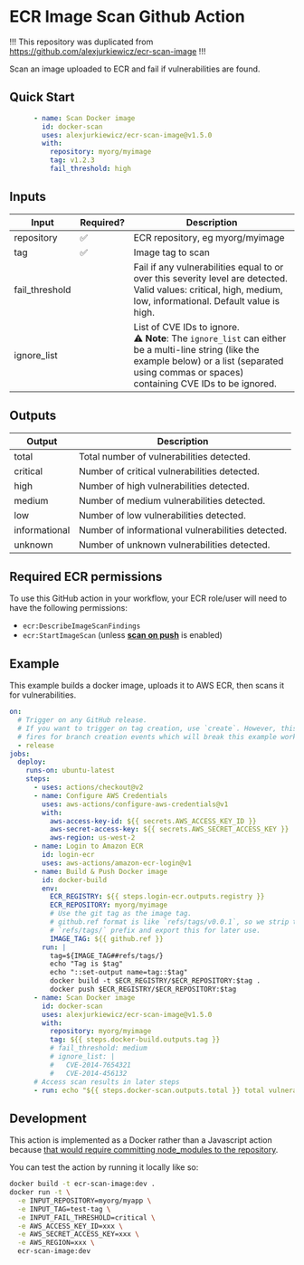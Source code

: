 # ECR Image Scan Github Action

!!! This repository was duplicated from https://github.com/alexjurkiewicz/ecr-scan-image !!!

Scan an image uploaded to ECR and fail if vulnerabilities are found.

## Quick Start

```yaml
      - name: Scan Docker image
        id: docker-scan
        uses: alexjurkiewicz/ecr-scan-image@v1.5.0
        with:
          repository: myorg/myimage
          tag: v1.2.3
          fail_threshold: high
```

## Inputs

| Input  | Required? | Description |
| ------ | --------- | ----------- |
| repository | :white_check_mark:  | ECR repository, eg myorg/myimage |
| tag    | :white_check_mark: | Image tag to scan |
| fail_threshold | | Fail if any vulnerabilities equal to or over this severity level are detected. Valid values: critical, high, medium, low, informational. Default value is high. |
| ignore_list | | List of CVE IDs to ignore.<br/>:warning: **Note**: The `ignore_list` can either be a multi-line string (like the example below) or a list (separated using commas or spaces) containing CVE IDs to be ignored. |

## Outputs

| Output | Description |
| ------ | ----------- |
| total | Total number of vulnerabilities detected. |
| critical | Number of critical vulnerabilities detected. |
| high | Number of high vulnerabilities detected. |
| medium | Number of medium vulnerabilities detected. |
| low | Number of low vulnerabilities detected. |
| informational | Number of informational vulnerabilities detected. |
| unknown | Number of unknown vulnerabilities detected. |

## Required ECR permissions

To use this GitHub action in your workflow, your ECR role/user will need to have the following permissions:
- `ecr:DescribeImageScanFindings`
- `ecr:StartImageScan` (unless [**scan on push**](https://docs.aws.amazon.com/AmazonECR/latest/userguide/image-scanning.html#scanning-repository) is enabled)

## Example

This example builds a docker image, uploads it to AWS ECR, then scans it for vulnerabilities.

```yaml
on:
  # Trigger on any GitHub release.
  # If you want to trigger on tag creation, use `create`. However, this also
  # fires for branch creation events which will break this example workflow.
  - release
jobs:
  deploy:
    runs-on: ubuntu-latest
    steps:
      - uses: actions/checkout@v2
      - name: Configure AWS Credentials
        uses: aws-actions/configure-aws-credentials@v1
        with:
          aws-access-key-id: ${{ secrets.AWS_ACCESS_KEY_ID }}
          aws-secret-access-key: ${{ secrets.AWS_SECRET_ACCESS_KEY }}
          aws-region: us-west-2
      - name: Login to Amazon ECR
        id: login-ecr
        uses: aws-actions/amazon-ecr-login@v1
      - name: Build & Push Docker image
        id: docker-build
        env:
          ECR_REGISTRY: ${{ steps.login-ecr.outputs.registry }}
          ECR_REPOSITORY: myorg/myimage
          # Use the git tag as the image tag.
          # github.ref format is like `refs/tags/v0.0.1`, so we strip the the
          # `refs/tags/` prefix and export this for later use.
          IMAGE_TAG: ${{ github.ref }}
        run: |
          tag=${IMAGE_TAG##refs/tags/}
          echo "Tag is $tag"
          echo "::set-output name=tag::$tag"
          docker build -t $ECR_REGISTRY/$ECR_REPOSITORY:$tag .
          docker push $ECR_REGISTRY/$ECR_REPOSITORY:$tag
      - name: Scan Docker image
        id: docker-scan
        uses: alexjurkiewicz/ecr-scan-image@v1.5.0
        with:
          repository: myorg/myimage
          tag: ${{ steps.docker-build.outputs.tag }}
          # fail_threshold: medium
          # ignore_list: |
          #   CVE-2014-7654321
          #   CVE-2014-456132
      # Access scan results in later steps
      - run: echo "${{ steps.docker-scan.outputs.total }} total vulnerabilities."
```

## Development

This action is implemented as a Docker rather than a Javascript action because [that would require committing node\_modules to the repository](https://help.github.com/en/actions/building-actions/creating-a-javascript-action#commit-tag-and-push-your-action-to-github).

You can test the action by running it locally like so:

```sh
docker build -t ecr-scan-image:dev .
docker run -t \
  -e INPUT_REPOSITORY=myorg/myapp \
  -e INPUT_TAG=test-tag \
  -e INPUT_FAIL_THRESHOLD=critical \
  -e AWS_ACCESS_KEY_ID=xxx \
  -e AWS_SECRET_ACCESS_KEY=xxx \
  -e AWS_REGION=xxx \
  ecr-scan-image:dev
```
